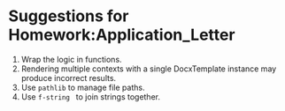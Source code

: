 # Suggestions for Homework:Application_Letter

1. Wrap the logic in functions.
2. Rendering multiple contexts with a single DocxTemplate instance may produce incorrect results.
3. Use `pathlib` to manage file paths.
4. Use `f-string ` to join strings together.
